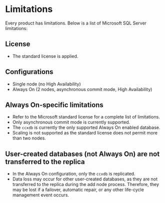 # Limitations
Every product has limitations. Below is a list of Microsoft SQL Server limitations:

## License
* The standard license is applied.

## Configurations
* Single node (no High Availability)
* Always On (2 nodes, asynchronous commit mode, High Availability)

## Always On-specific limitations
* Refer to the Microsoft standard license for a complete list of limitations.
* Only asynchronous commit mode is currently supported.
* The `ccxdb` is currently the only supported Always On enabled database.
* Scaling is not supported as the standard license does not permit more than two nodes.

## User-created databases (not Always On) are not transferred to the replica
* In the Always On configuration, only the `ccxdb` is replicated.
* Data loss may occur for other user-created databases, as they are not transferred to the replica during the add node process. Therefore, they may be lost if a failover, automatic repair, or any other life-cycle management event occurs.
